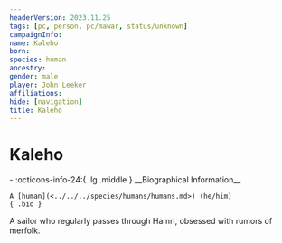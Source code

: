 ```yaml
---
headerVersion: 2023.11.25
tags: [pc, person, pc/mawar, status/unknown]
campaignInfo:
name: Kaleho
born:
species: human
ancestry:
gender: male
player: John Leeker
affiliations:
hide: [navigation]
title: Kaleho
---
```

# Kaleho
<div class="grid cards ext-narrow-margin ext-one-column" markdown>
- :octicons-info-24:{ .lg .middle } __Biographical Information__

    A [human](<../../../species/humans/humans.md>) (he/him)  
    { .bio }

</div>


A sailor who regularly passes through Hamri, obsessed with rumors of merfolk.